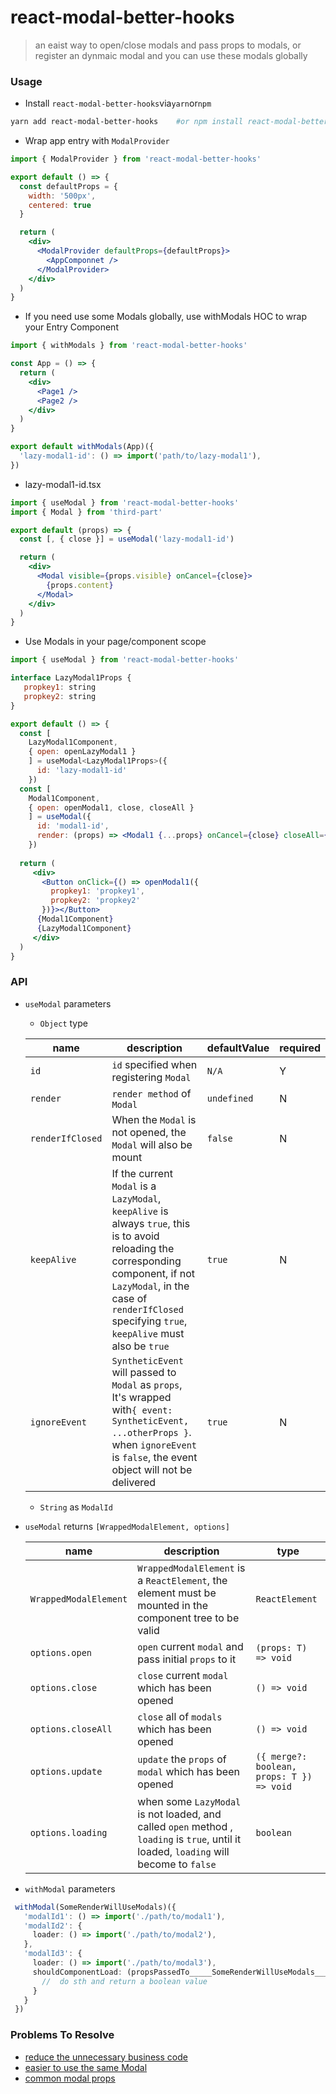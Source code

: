 # react-modal-better-hooks

> an eaist way to open/close modals and pass props to modals, or register an dynmaic modal and you can use these modals globally

### Usage

- Install `react-modal-better-hooks`via`yarn`or`npm`
```bash
yarn add react-modal-better-hooks    #or npm install react-modal-better-hooks
```

- Wrap app entry with `ModalProvider`
```jsx
import { ModalProvider } from 'react-modal-better-hooks'

export default () => {
  const defaultProps = {
    width: '500px',
    centered: true
  }

  return (
    <div>      
      <ModalProvider defaultProps={defaultProps}>
        <AppComponnet />
      </ModalProvider>
    </div>
  )
}
```

- If you need use some Modals globally, use withModals HOC to wrap your Entry Component
```jsx
import { withModals } from 'react-modal-better-hooks'

const App = () => {
  return (
    <div>
      <Page1 />
      <Page2 />
    </div>
  )
}

export default withModals(App)({
  'lazy-modal1-id': () => import('path/to/lazy-modal1'),
})
```

- lazy-modal1-id.tsx
```jsx
import { useModal } from 'react-modal-better-hooks'
import { Modal } from 'third-part'

export default (props) => {
  const [, { close }] = useModal('lazy-modal1-id')

  return (
    <div>
      <Modal visible={props.visible} onCancel={close}>
        {props.content}
      </Modal>
    </div>
  )
}
```

- Use Modals in your page/component scope
```jsx
import { useModal } from 'react-modal-better-hooks'

interface LazyModal1Props {
   propkey1: string
   propkey2: string
}

export default () => {
  const [ 
    LazyModal1Component, 
    { open: openLazyModal1 } 
    ] = useModal<LazyModal1Props>({
      id: 'lazy-modal1-id'
    })
  const [ 
    Modal1Component, 
    { open: openModal1, close, closeAll } 
    ] = useModal({
      id: 'modal1-id',
      render: (props) => <Modal1 {...props} onCancel={close} closeAll={closeAll} />
    })
  
  return (
     <div>
       <Button onClick={() => openModal1({
         propkey1: 'propkey1',
         propkey2: 'propkey2'
       })}></Button>
      {Modal1Component}
      {LazyModal1Component}
     </div>
  )
}
```


### API

- `useModal` parameters

  - `Object` type

  | name             | description                                                  | defaultValue | required |
  | ---------------- | ------------------------------------------------------------ | ------------ | -------- |
  | `id`             | `id` specified when registering `Modal`                      | `N/A`        | Y        |
  | `render`         | `render method` of `Modal`                                   | `undefined`  | N        |
  | `renderIfClosed` | When the `Modal` is not opened, the `Modal` will also be mount | `false`      | N        |
  | `keepAlive`      | If the current `Modal` is a `LazyModal`, `keepAlive` is always `true`, this is to avoid reloading the corresponding component, if not `LazyModal`, in the case of `renderIfClosed` specifying `true`, `keepAlive` must also be `true` | `true`       | N        |
  | `ignoreEvent`    | `SyntheticEvent` will passed to `Modal` as `props`,  It's wrapped with`{ event: SyntheticEvent, ...otherProps }`. when `ignoreEvent` is `false`, the event object will not be delivered | `true`       | N       |
  
  - `String` as `ModalId`
  
- `useModal` returns `[WrappedModalElement, options]`

  | name                  | description                                                  | type                                     |
  | --------------------- | ------------------------------------------------------------ | ---------------------------------------- |
  | `WrappedModalElement` | `WrappedModalElement` is a `ReactElement`, the element must be mounted in the component tree to be valid | `ReactElement`                           |
  | `options.open`        | `open` current `modal` and pass initial `props` to it        | `(props: T) => void `                    |
  | `options.close`       | `close` current `modal` which has been opened                | `() => void`                             |
  | `options.closeAll`    | `close` all of `modals` which has been opened                | `() => void`                             |
  | `options.update`      | `update` the `props` of `modal` which has been opened        | `({ merge?: boolean, props: T }) => void` |
  | `options.loading`     | when some `LazyModal` is not loaded, and called `open` method , `loading` is `true`, until it loaded, `loading` will become to `false` | `boolean`                                |

- `withModal` parameters
 ```typescript
  withModal(SomeRenderWillUseModals)({
    'modalId1': () => import('./path/to/modal1'),
    'modalId2': {
      loader: () => import('./path/to/modal2'),
    },
    'modalId3': {
      loader: () => import('./path/to/modal3'),
      shouldComponentLoad: (propsPassedTo_____SomeRenderWillUseModals_____Component) {
        //  do sth and return a boolean value
      }
    }
  })
 ```

### Problems To Resolve

- [reduce the unnecessary business code](https://github.com/rwson/react-modal-hooks/blob/main/docs/business-code.md)
- [easier to use the same Modal](https://github.com/rwson/react-modal-hooks/blob/main/docs/use-same-modal.md)
- [common modal props](https://github.com/rwson/react-modal-hooks/blob/main/docs/common-modal-props.md)
